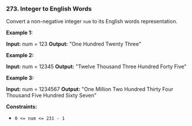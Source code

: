 ### 273\. Integer to English Words

Convert a non-negative integer `num` to its English words representation.

**Example 1:**

**Input:** num = 123
**Output:** "One Hundred Twenty Three"

**Example 2:**

**Input:** num = 12345
**Output:** "Twelve Thousand Three Hundred Forty Five"

**Example 3:**

**Input:** num = 1234567
**Output:** "One Million Two Hundred Thirty Four Thousand Five Hundred Sixty Seven"

**Constraints:**

*   `0 <= num <= 231 - 1`
